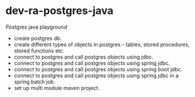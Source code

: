 # dev-ra-postgres-java
Postgres java playground
* create postgres db.
* create different types of objects in postgres - tables, stored procedures, stored functions etc.
* connect to postgres and call postgres objects using jdbc.
* connect to postgres and call postgres objects using spring jdbc.
* connect to postgres and call postgres objects using spring boot jdbc.
* connect to postgres and call postgres objects using spring jdbc in a spring batch job.
* set up multi module maven project.
